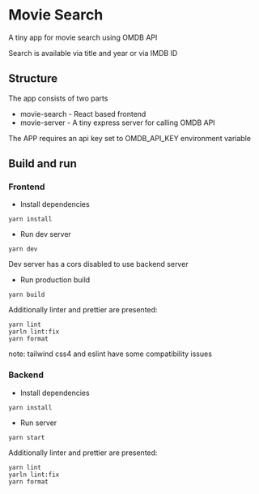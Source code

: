 # Movie Search

A tiny app for movie search using OMDB API

Search is available via title and year or via IMDB ID

## Structure

The app consists of two parts

- movie-search - React based frontend
- movie-server - A tiny express server for calling OMDB API

The APP requires an api key set to OMDB_API_KEY environment variable


## Build and run

### Frontend

- Install dependencies
```
yarn install
```
- Run dev server
```
yarn dev
```
Dev server has a cors disabled to use backend server

- Run production build
```
yarn build
```

Additionally linter and prettier are presented: 
```
yarn lint
yarln lint:fix
yarn format
```

note: tailwind css4 and eslint have some compatibility issues

### Backend
- Install dependencies
```
yarn install
```
- Run server
```
yarn start
```

Additionally linter and prettier are presented:
```
yarn lint
yarln lint:fix
yarn format
```